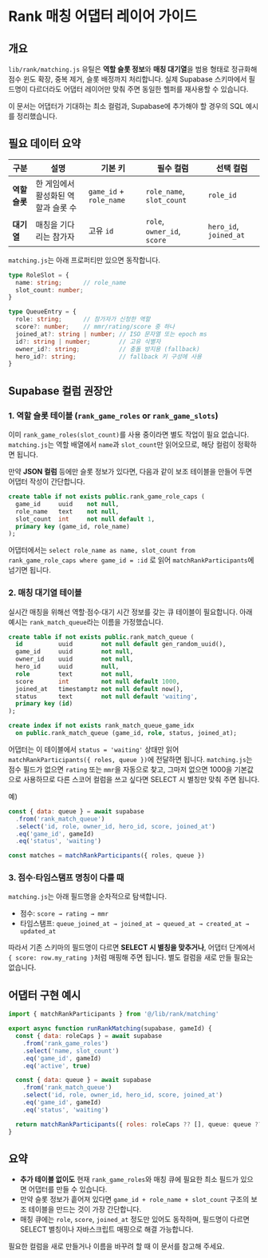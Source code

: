 # Rank 매칭 어댑터 레이어 가이드

## 개요
`lib/rank/matching.js` 유틸은 **역할 슬롯 정보**와 **매칭 대기열**을 범용 형태로 정규화해 점수 윈도 확장, 중복 제거, 슬롯 배정까지 처리합니다. 실제 Supabase 스키마에서 필드명이 다르더라도 어댑터 레이어만 맞춰 주면 동일한 헬퍼를 재사용할 수 있습니다.

이 문서는 어댑터가 기대하는 최소 컬럼과, Supabase에 추가해야 할 경우의 SQL 예시를 정리했습니다.

## 필요 데이터 요약

| 구분 | 설명 | 기본 키 | 필수 컬럼 | 선택 컬럼 |
| --- | --- | --- | --- | --- |
| **역할 슬롯** | 한 게임에서 활성화된 역할과 슬롯 수 | `game_id` + `role_name` | `role_name`, `slot_count` | `role_id` |
| **대기열** | 매칭을 기다리는 참가자 | 고유 `id` | `role`, `owner_id`, `score` | `hero_id`, `joined_at` |

`matching.js`는 아래 프로퍼티만 있으면 동작합니다.

```ts
type RoleSlot = {
  name: string;      // role_name
  slot_count: number;
}

type QueueEntry = {
  role: string;      // 참가자가 신청한 역할
  score?: number;    // mmr/rating/score 중 하나
  joined_at?: string | number; // ISO 문자열 또는 epoch ms
  id?: string | number;        // 고유 식별자
  owner_id?: string;           // 충돌 방지용 (fallback)
  hero_id?: string;            // fallback 키 구성에 사용
}
```

## Supabase 컬럼 권장안

### 1. 역할 슬롯 테이블 (`rank_game_roles` or `rank_game_slots`)

이미 `rank_game_roles(slot_count)`를 사용 중이라면 별도 작업이 필요 없습니다. `matching.js`는 역할 배열에서 `name`과 `slot_count`만 읽어오므로, 해당 컬럼이 정확하면 됩니다.

만약 **JSON 컬럼** 등에만 슬롯 정보가 있다면, 다음과 같이 보조 테이블을 만들어 두면 어댑터 작성이 간단합니다.

```sql
create table if not exists public.rank_game_role_caps (
  game_id     uuid    not null,
  role_name   text    not null,
  slot_count  int     not null default 1,
  primary key (game_id, role_name)
);
```

어댑터에서는 `select role_name as name, slot_count from rank_game_role_caps where game_id = :id` 로 읽어 `matchRankParticipants`에 넘기면 됩니다.

### 2. 매칭 대기열 테이블

실시간 매칭을 위해선 역할·점수·대기 시간 정보를 갖는 큐 테이블이 필요합니다. 아래 예시는 `rank_match_queue`라는 이름을 가정했습니다.

```sql
create table if not exists public.rank_match_queue (
  id          uuid        not null default gen_random_uuid(),
  game_id     uuid        not null,
  owner_id    uuid        not null,
  hero_id     uuid        null,
  role        text        not null,
  score       int         not null default 1000,
  joined_at   timestamptz not null default now(),
  status      text        not null default 'waiting',
  primary key (id)
);

create index if not exists rank_match_queue_game_idx
  on public.rank_match_queue (game_id, role, status, joined_at);
```

어댑터는 이 테이블에서 `status = 'waiting'` 상태만 읽어 `matchRankParticipants({ roles, queue })`에 전달하면 됩니다. `matching.js`는 점수 필드가 없으면 `rating` 또는 `mmr`을 자동으로 찾고, 그마저 없으면 1000을 기본값으로 사용하므로 다른 스코어 컬럼을 쓰고 싶다면 SELECT 시 별칭만 맞춰 주면 됩니다.

예)

```js
const { data: queue } = await supabase
  .from('rank_match_queue')
  .select('id, role, owner_id, hero_id, score, joined_at')
  .eq('game_id', gameId)
  .eq('status', 'waiting')

const matches = matchRankParticipants({ roles, queue })
```

### 3. 점수·타임스탬프 명칭이 다를 때

`matching.js`는 아래 필드명을 순차적으로 탐색합니다.

* 점수: `score → rating → mmr`
* 타임스탬프: `queue_joined_at → joined_at → queued_at → created_at → updated_at`

따라서 기존 스키마의 필드명이 다르면 **SELECT 시 별칭을 맞추거나**, 어댑터 단계에서 `{ score: row.my_rating }`처럼 매핑해 주면 됩니다. 별도 컬럼을 새로 만들 필요는 없습니다.

## 어댑터 구현 예시

```js
import { matchRankParticipants } from '@/lib/rank/matching'

export async function runRankMatching(supabase, gameId) {
  const { data: roleCaps } = await supabase
    .from('rank_game_roles')
    .select('name, slot_count')
    .eq('game_id', gameId)
    .eq('active', true)

  const { data: queue } = await supabase
    .from('rank_match_queue')
    .select('id, role, owner_id, hero_id, score, joined_at')
    .eq('game_id', gameId)
    .eq('status', 'waiting')

  return matchRankParticipants({ roles: roleCaps ?? [], queue: queue ?? [] })
}
```

## 요약
- **추가 테이블 없이도** 현재 `rank_game_roles`와 매칭 큐에 필요한 최소 필드가 있으면 어댑터를 만들 수 있습니다.
- 만약 슬롯 정보가 흩어져 있다면 `game_id + role_name + slot_count` 구조의 보조 테이블을 만드는 것이 가장 간단합니다.
- 매칭 큐에는 `role`, `score`, `joined_at` 정도만 있어도 동작하며, 필드명이 다르면 SELECT 별칭이나 자바스크립트 매핑으로 해결 가능합니다.

필요한 컬럼을 새로 만들거나 이름을 바꾸려 할 때 이 문서를 참고해 주세요.
